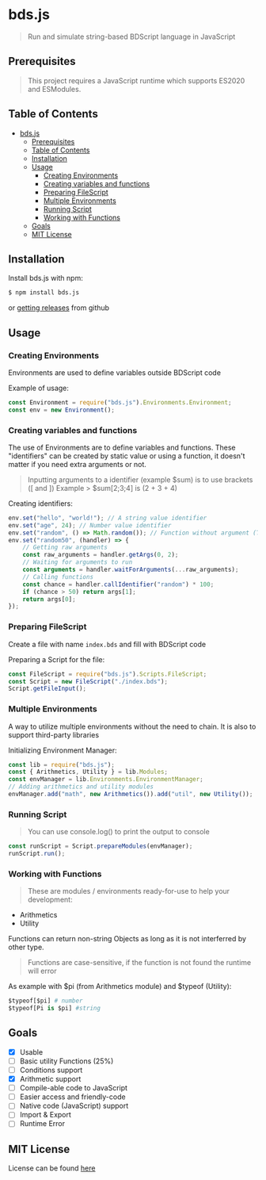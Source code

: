 # bds.js
> Run and simulate string-based BDScript language in JavaScript

## Prerequisites
> This project requires a JavaScript runtime which supports ES2020 and ESModules.

## Table of Contents
- [bds.js](#bdsjs)
  - [Prerequisites](#prerequisites)
  - [Table of Contents](#table-of-contents)
  - [Installation](#installation)
  - [Usage](#usage)
    - [Creating Environments](#creating-environments)
    - [Creating variables and functions](#creating-variables-and-functions)
    - [Preparing FileScript](#preparing-filescript)
    - [Multiple Environments](#multiple-environments)
    - [Running Script](#running-script)
    - [Working with Functions](#working-with-functions)
  - [Goals](#goals)
  - [MIT License](#mit-license)

## Installation
Install bds.js with npm:
```sh
$ npm install bds.js
```
or [getting releases](https://github.com/Kino7916/bds.js) from github

## Usage
### Creating Environments
Environments are used to define variables outside BDScript code

Example of usage:
```js
const Environment = require("bds.js").Environments.Environment;
const env = new Environment();
```
### Creating variables and functions
The use of Environments are to define variables and functions. These "identifiers" can be created by static value or using a function, it doesn't matter if you need extra arguments or not.
> Inputting arguments to a identifier (example $sum) is to use brackets ([ and ])
> Example > $sum[2;3;4] is (2 + 3 + 4)

Creating identifiers:
```js
env.set("hello", "world!"); // A string value identifier
env.set("age", 24); // Number value identifier
env.set("random", () => Math.random()); // Function without argument (The use of [])
env.set("random50", (handler) => {
    // Getting raw arguments
    const raw_arguments = handler.getArgs(0, 2);
    // Waiting for arguments to run
    const arguments = handler.waitForArguments(...raw_arguments);
    // Calling functions
    const chance = handler.callIdentifier("random") * 100;
    if (chance > 50) return args[1];
    return args[0];
});
```
### Preparing FileScript
Create a file with name `index.bds` and fill with BDScript code

Preparing a Script for the file:
```js
const FileScript = require("bds.js").Scripts.FileScript;
const Script = new FileScript("./index.bds");
Script.getFileInput();
```
### Multiple Environments
A way to utilize multiple environments without the need to chain. It is also to support third-party libraries

Initializing Environment Manager:
```js
const lib = require("bds.js");
const { Arithmetics, Utility } = lib.Modules;
const envManager = lib.Environments.EnvironmentManager;
// Adding arithmetics and utility modules
envManager.add("math", new Arithmetics()).add("util", new Utility());
```
### Running Script
> You can use console.log() to print the output to console
```js
const runScript = Script.prepareModules(envManager);
runScript.run();                              
```
### Working with Functions
> These are modules / environments ready-for-use to help your development:
- Arithmetics
- Utility

Functions can return non-string Objects as long as it is not interferred by other type.
> Functions are case-sensitive, if the function is not found the runtime will error

As example with $pi (from Arithmetics module) and $typeof (Utility):
```py
$typeof[$pi] # number
$typeof[Pi is $pi] #string
```

## Goals
- [x] Usable
- [ ] Basic utility Functions (25%)
- [ ] Conditions support
- [x] Arithmetic support
- [ ] Compile-able code to JavaScript
- [ ] Easier access and friendly-code
- [ ] Native code (JavaScript) support
- [ ] Import & Export
- [ ] Runtime Error

## MIT License
License can be found [here](https://github.com/Kino7916/bds.js/blob/master/LICENSE)